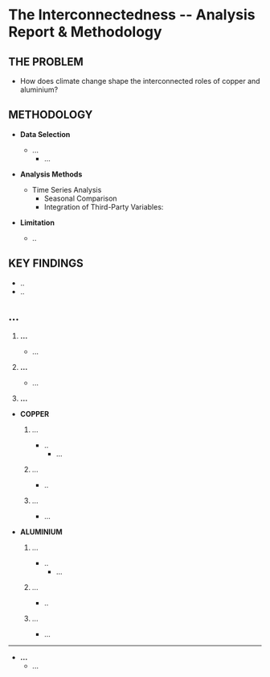 # The Interconnectedness -- Analysis Report & Methodology

## THE PROBLEM
* How does climate change shape the interconnected roles of copper and aluminium?


## METHODOLOGY
* **Data Selection**
    * ...
        * ...

* **Analysis Methods**
   * Time Series Analysis
        * Seasonal Comparison
        * Integration of Third-Party Variables:
    
* **Limitation**
    * ..


## KEY FINDINGS
* ..
* ..


## ...
1. **...**
    * ...
    
2. **...**
   * ...

3. **...**
  * **COPPER**
    1. *...*
         * ..
           * ...
           
    2. *...*
        * ..
    3. *...*
        * ...

  * **ALUMINIUM**
    1. *...*
         * ..
           * ...
           
    2. *...*
        * ..
    3. *...*
        * ...
---
  * **...**
    * ...






